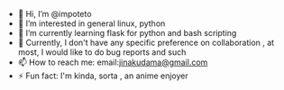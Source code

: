 - 👋 Hi, I’m @impoteto
- 👀 I’m interested in general linux, python
- 🌱 I’m currently learning flask for python and bash scripting
- 💞️ Currently, I don't have any specific preference on collaboration , at most, I would like to do bug reports and such
- 📫 How to reach me: email:jinakudama@gmail.com
- ⚡ Fun fact: I'm kinda, sorta , an anime enjoyer

<!---
impoteto/impoteto is a ✨ special ✨ repository because its `README.md` (this file) appears on your GitHub profile.
You can click the Preview link to take a look at your changes.
--->
